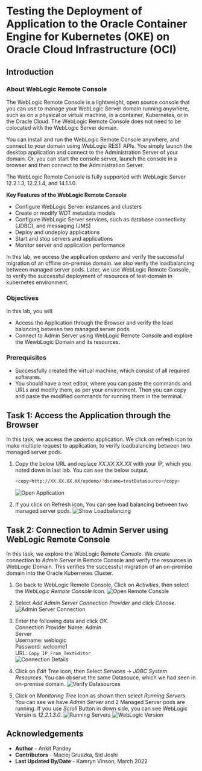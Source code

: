 # Testing the Deployment of Application to the Oracle Container Engine for Kubernetes (OKE) on Oracle Cloud Infrastructure (OCI) 

## Introduction

### About WebLogic Remote Console

The WebLogic Remote Console is a lightweight, open source console that you can use to manage your WebLogic Server domain running anywhere, such as on a physical or virtual machine, in a container, Kubernetes, or in the Oracle Cloud. The WebLogic Remote Console does not need to be colocated with the WebLogic Server domain.

You can install and run the WebLogic Remote Console anywhere, and connect to your domain using WebLogic REST APIs. You simply launch the desktop application and connect to the Administration Server of your domain. Or, you can start the console server, launch the console in a browser and then connect to the Administration Server.

The WebLogic Remote Console is fully supported with WebLogic Server 12.2.1.3, 12.2.1.4, and 14.1.1.0.

**Key Features of the WebLogic Remote Console**

* Configure WebLogic Server instances and clusters
* Create or modify WDT metadata models
* Configure WebLogic Server services, such as database connectivity (JDBC), and messaging (JMS)
* Deploy and undeploy applications
* Start and stop servers and applications
* Monitor server and application performance

In this lab, we access the application *opdemo* and verify the successful migration of an offline on-premise domain. we also verify the loadbalancing between managed server pods. Later, we use WebLogic Remote Console, to verify the successful deployment of resources of test-domain in kubernetes environment.


### Objectives

In this lab, you will:

* Access the Application through the Browser and verify the load balancing between two managed server pods.
* Connect to Admin Server using WebLogic Remote Console and explore the WewbLogic Domain and its resources.

### Prerequisites

* Successfully created the virtual machine, which consist of all required softwares.
* You should have a text editor, where you can paste the commands and URLs and modify them, as per your environment. Then you can copy and paste the modified commands for running them in the terminal.

## Task 1: Access the Application through the Browser

In this task, we access the *opdemo* application. We click on refresh icon to make multiple request to application, to verify loadbalancing between two managed server pods.

1. Copy the below URL and replace *XX.XX.XX.XX* with your IP, which you noted down in last lab. You can see the below output.
    ```bash
    <copy>http://XX.XX.XX.XX/opdemo/?dsname=testDatasource</copy>
    ```
    ![Open Application](images/OpenApplication.png)


2. If you click on Refresh icon, You can see load balancing between two managed server pods.
    ![Show Loadbalancing](images/ShowLoadbalancing.png)


## Task 2: Connection to Admin Server using WebLogic Remote Console

In this task, we explore the WebLogic Remote Console. We create connection to *Admin Server* in Remote Console and verify the resources in WebLogic Domain. This verifies the successful migration of an on-premise domain into the Oracle Kubernetes Cluster. 

1. Go back to WebLogic Remote Console, Click on *Activities*, then select the *WebLogic Remote Console* Icon.
    ![Open Remote Console](images/OpenRemoteConsole.png)

2. Select *Add Admin Server Connection Provider* and click *Choose*.
    ![Admin Server Connection](images/AdminServerConnection.png)

3. Enter the following data and click *OK*.<br>
    Connection Provider Name: Admin<br> Server<br>
    Username: weblogic<br>
    Password: welcome1<br>
    URL:  `Copy_IP_From_TextEditor`</br>
    ![Connection Details](images/ConnectionDetails.png)

4. Click on *Edit Tree* icon, then Select *Services* -> *JDBC System Resources*. You can observe the same Datasouce, which we had seen in on-premise domain.
    ![Verify Datasources](images/VerifyDatasources.png)

5. Click on *Monitoring Tree* Icon as shown then select *Running Servers*. You can see we have *Admin Server* and 2 Managed Server pods are running. If you use *Scroll* Button in down side, you can see WebLogic Versin is *12.2.1.3.0*.
    ![Running Servers](images/RunningServers.png)
    ![WebLogic Version](images/WebLogicVersion.png)


## Acknowledgements

* **Author** -  Ankit Pandey
* **Contributors** - Maciej Gruszka, Sid Joshi
* **Last Updated By/Date** - Kamryn Vinson, March 2022